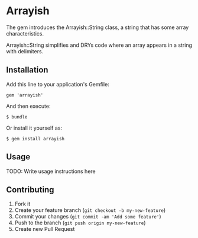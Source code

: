 # Arrayish

The gem introduces the Arrayish::String class, a string that has
some array characteristics.

Arrayish::String simplifies and DRYs code where an array appears in a
string with delimiters.

## Installation

Add this line to your application's Gemfile:

    gem 'arrayish'

And then execute:

    $ bundle

Or install it yourself as:

    $ gem install arrayish

## Usage

TODO: Write usage instructions here

## Contributing

1. Fork it
2. Create your feature branch (`git checkout -b my-new-feature`)
3. Commit your changes (`git commit -am 'Add some feature'`)
4. Push to the branch (`git push origin my-new-feature`)
5. Create new Pull Request

